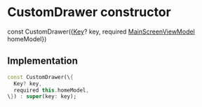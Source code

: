 


# CustomDrawer constructor






const
CustomDrawer(\{[Key](https:api.flutter.dev/flutter/foundation/Key-class.html)? key, required [MainScreenViewModel](../../view_model_main_screen_view_model/MainScreenViewModel-class.md) homeModel\})





## Implementation

```dart
const CustomDrawer(\{
  Key? key,
  required this.homeModel,
\}) : super(key: key);
```







